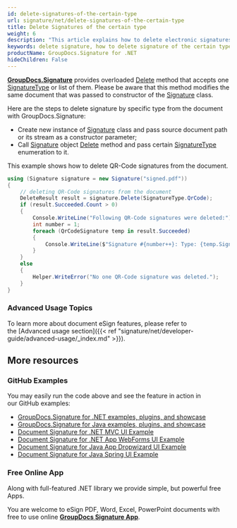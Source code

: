 ```yaml
---
id: delete-signatures-of-the-certain-type
url: signature/net/delete-signatures-of-the-certain-type
title: Delete Signatures of the certain type
weight: 6
description: "This article explains how to delete electronic signatures of the certain type with GroupDocs.Signature API."
keywords: delete signature, how to delete signature of the certain type
productName: GroupDocs.Signature for .NET
hideChildren: False
---
```

[**GroupDocs.Signature**](https://products.groupdocs.com/signature/net) provides overloaded [Delete](https://apireference.groupdocs.com/net/signature/groupdocs.signature/signature/methods/delete) method that accepts one [SignatureType](https://apireference.groupdocs.com/net/signature/groupdocs.signature.domain/signaturetype) or list of them.
Please be aware that this method modifies the same document that was passed to constructor of the [Signature](https://apireference.groupdocs.com/net/signature/groupdocs.signature/signature) class.

Here are the steps to delete signature by specific type from the document with GroupDocs.Signature:

* Create new instance of [Signature](https://apireference.groupdocs.com/net/signature/groupdocs.signature/signature) class and pass source document path or its stream as a constructor parameter;
* Call [Signature](https://apireference.groupdocs.com/net/signature/groupdocs.signature/signature) object [Delete](https://apireference.groupdocs.com/net/signature/groupdocs.signature/signature/methods/delete) method and pass certain [SignatureType](https://apireference.groupdocs.com/net/signature/groupdocs.signature.domain/signaturetype) enumeration to it.

This example shows how to delete QR-Code signatures from the document.

```csharp
using (Signature signature = new Signature("signed.pdf"))
{
    // deleting QR-Code signatures from the document
    DeleteResult result = signature.Delete(SignatureType.QrCode);
    if (result.Succeeded.Count > 0)
    {
        Console.WriteLine("Following QR-Code signatures were deleted:");                    
        int number = 1;
        foreach (QrCodeSignature temp in result.Succeeded)
        {
            Console.WriteLine($"Signature #{number++}: Type: {temp.SignatureType} Id:{temp.SignatureId}, Text: {temp.Text}");
        }
    }
    else
    {
        Helper.WriteError("No one QR-Code signature was deleted.");
    }
}
```

### Advanced Usage Topics

To learn more about document eSign features, please refer to the [Advanced usage section]({{< ref "signature/net/developer-guide/advanced-usage/_index.md" >}}).

## More resources

### GitHub Examples

You may easily run the code above and see the feature in action in our GitHub examples:

* [GroupDocs.Signature for .NET examples, plugins, and showcase](https://github.com/groupdocs-signature/GroupDocs.Signature-for-.NET)
* [GroupDocs.Signature for Java examples, plugins, and showcase](https://github.com/groupdocs-signature/GroupDocs.Signature-for-Java)
* [Document Signature for .NET MVC UI Example](https://github.com/groupdocs-signature/GroupDocs.Signature-for-.NET-MVC)
* [Document Signature for .NET App WebForms UI Example](https://github.com/groupdocs-signature/GroupDocs.Signature-for-.NET-WebForms)
* [Document Signature for Java App Dropwizard UI Example](https://github.com/groupdocs-signature/GroupDocs.Signature-for-Java-Dropwizard)
* [Document Signature for Java Spring UI Example](https://github.com/groupdocs-signature/GroupDocs.Signature-for-Java-Spring)

### Free Online App

Along with full-featured .NET library we provide simple, but powerful free Apps.

You are welcome to eSign PDF, Word, Excel, PowerPoint documents with free to use online **[GroupDocs Signature App](https://products.groupdocs.app/signature)**.
